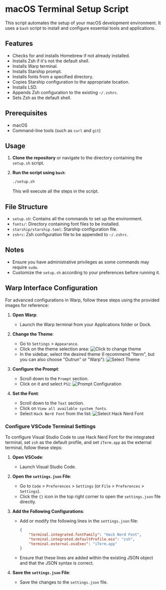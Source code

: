 # macOS Terminal Setup Script

This script automates the setup of your macOS development environment. It uses a `bash` script to install and configure essential tools and applications.

## Features

- Checks for and installs Homebrew if not already installed.
- Installs Zsh if it's not the default shell.
- Installs Warp terminal.
- Installs Starship prompt.
- Installs fonts from a specified directory.
- Copies Starship configuration to the appropriate location.
- Installs LSD.
- Appends Zsh configuration to the existing `~/.zshrc`.
- Sets Zsh as the default shell.

## Prerequisites

- macOS
- Command-line tools (such as `curl` and `git`)

## Usage

1. **Clone the repository** or navigate to the directory containing the `setup.sh` script.

2. **Run the script using `bash`**:

    ```bash
    ./setup.sh
    ```

   This will execute all the steps in the script.

## File Structure

- `setup.sh`: Contains all the commands to set up the environment.
- `fonts/`: Directory containing font files to be installed.
- `starship/starship.toml`: Starship configuration file.
- `zshrc`: Zsh configuration file to be appended to `~/.zshrc`.

## Notes

- Ensure you have administrative privileges as some commands may require `sudo`.
- Customize the `setup.sh` according to your preferences before running it.

## Warp Interface Configuration

For advanced configurations in Warp, follow these steps using the provided images for reference:

1. **Open Warp**:
   - Launch the Warp terminal from your Applications folder or Dock.

2. **Change the Theme**:
   - Go to `Settings` > `Appearance`.
   - Click on the theme selection area:
     ![Click to change theme](https://i.imgur.com/Az5exOm.png)
   - In the sidebar, select the desired theme (I recommend "Iterm", but you can also choose "Outrun" or "Warp"):
     ![Select Theme](https://imgur.com/yQYdzVF.png)

3. **Configure the Prompt**:
   - Scroll down to the `Prompt` section.
   - Click on it and select `PS1`:
     ![Prompt Configuration](https://imgur.com/5uWbzmy.png)

4. **Set the Font**:
   - Scroll down to the `Text` section.
   - Click on `View all available system fonts`.
   - Select `Hack Nerd Font` from the list:
     ![Select Hack Nerd Font](https://imgur.com/GkSypAS.png)

### Configure VSCode Terminal Settings

To configure Visual Studio Code to use Hack Nerd Font for the integrated terminal, set `zsh` as the default profile, and set `iTerm.app` as the external terminal, follow these steps:

1. **Open VSCode**:
   - Launch Visual Studio Code.

2. **Open the `settings.json` File**:
   - Go to `Code` > `Preferences` > `Settings` (or `File` > `Preferences` > `Settings`).
   - Click the `{}` icon in the top right corner to open the `settings.json` file directly.

3. **Add the Following Configurations**:
   - Add or modify the following lines in the `settings.json` file:

     ```json
     {
         "terminal.integrated.fontFamily": "Hack Nerd Font",
         "terminal.integrated.defaultProfile.osx": "zsh",
         "terminal.external.osxExec": "iTerm.app"
     }
     ```

   - Ensure that these lines are added within the existing JSON object and that the JSON syntax is correct.

4. **Save the `settings.json` File**:
   - Save the changes to the `settings.json` file.
   